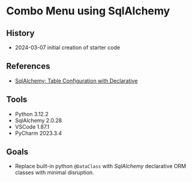 # Combo Menu using SqlAlchemy
## History
* 2024-03-07 initial creation of starter code
## References
* [SqlAlchemy: Table Configuration with Declarative](https://docs.sqlalchemy.org/en/20/orm/declarative_tables.html)
## Tools
* Python 3.12.2
* SqlAlchemy 2.0.28
* VSCode 1.87.1
* PyCharm 2023.3.4
## Goals
* Replace built-in python ```@DataClass``` with *SqlAlchemy* declarative ORM classes with minimal disruption.